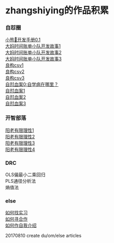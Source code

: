 # zhangshiying的作品积累

### 自怼圈

[小熊🐻开发手册0.1](https://github.com/zhangshiyinrunwithcc/zsy.github.io/blob/master/du2devhbk0.1.mdown)<br>
[大妈时间账单小队开发故事1](https://github.com/zhangshiyinrunwithcc/zsy.github.io/blob/master/du2devissue1.mdown)<br>
[大妈时间账单小队开发故事2](https://github.com/zhangshiyinrunwithcc/zsy.github.io/blob/master/du2devissue2.mdown)<br>
[大妈时间账单小队开发故事3](https://github.com/zhangshiyinrunwithcc/zsy.github.io/blob/master/du2devissue3.mdown)<br>
[良构csv1](https://github.com/zhangshiyinrunwithcc/zsy.github.io/blob/master/du2atl4dama_CleanData_note1_stdin_readlines.mdown)<br>
[良构csv2](https://github.com/zhangshiyinrunwithcc/zsy.github.io/blob/master/du2atl4dama_CleanData_note2_goodcsv1_RCF4180.mdown)<br>
[良构csv3](https://github.com/zhangshiyinrunwithcc/zsy.github.io/blob/master/du2atl4dama_CleanData_note2_goodcsv2_double_quote.mdown)<br>
[自怼血案0:自学病在哪里？](https://github.com/zhangshiyinrunwithcc/zsy.github.io/blob/master/du2atl4dama_CleanData_note4_selfstudy_problem.mdown)<br>
[自怼血案1](https://github.com/zhangshiyinrunwithcc/zsy.github.io/blob/master/du2bc_Set_up_Git_Generating_SSHkey.md)<br>
[自怼血案2](https://github.com/zhangshiyinrunwithcc/zsy.github.io/blob/master/du2bc_file.write()utf8.md)<br>
[自怼血案3](https://github.com/zhangshiyinrunwithcc/zsy.github.io/blob/master/du2bc_word_ST3.mdown)<br>

### 开智部落

[阳老有限理性1](https://github.com/zhangshiyinrunwithcc/zsy.github.io/blob/master/om201_limited_rationality.md)<br>
[阳老有限理性2](https://github.com/zhangshiyinrunwithcc/zsy.github.io/blob/master/om22_lots_of_heart_dannet.md)<br>
[阳老有限理性3](https://github.com/zhangshiyinrunwithcc/zsy.github.io/blob/master/om2article_rationality_yangzhiping_4.mdown)<br>
[阳老有限理性4](https://github.com/zhangshiyinrunwithcc/zsy.github.io/blob/master/om2article_rationality_yangzhiping_5.mdown)<br>

### DRC

OLS偏最小二乘回归<br>
PLS通径分析法<br>
熵值法<br>

### else

[如何找实习](https://github.com/zhangshiyinrunwithcc/zsy.github.io/blob/master/else2intern_issue1_how2intern.mdown)<br>
[如何寻合作](https://github.com/zhangshiyinrunwithcc/zsy.github.io/blob/master/else2intern_issue2_how2source.mdown)<br>
[如何作自我介绍](https://github.com/zhangshiyinrunwithcc/zsy.github.io/blob/master/else2intern_issue3_how2get_cowork.mdown)<br>

20170810 create du/om/else articles


